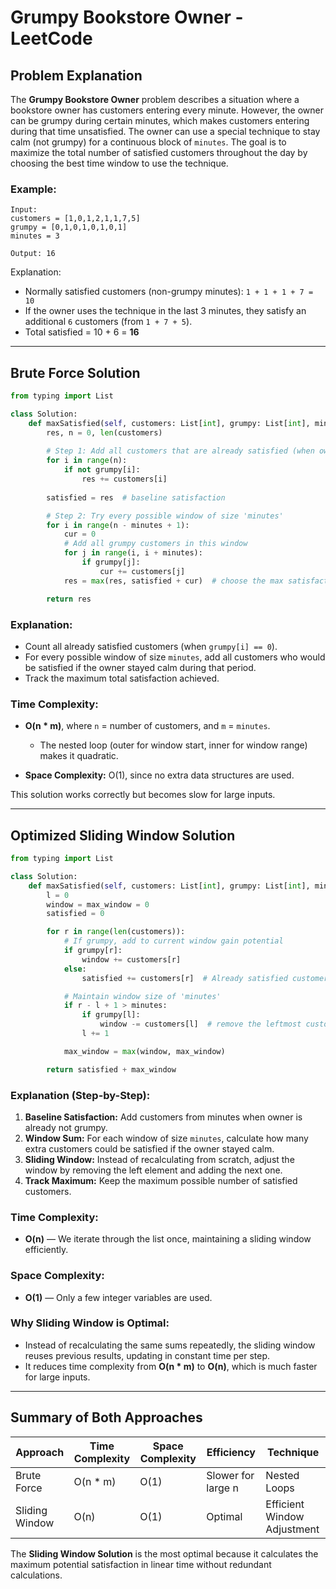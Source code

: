 # Grumpy Bookstore Owner - LeetCode

## Problem Explanation

The **Grumpy Bookstore Owner** problem describes a situation where a bookstore owner has customers entering every minute. However, the owner can be grumpy during certain minutes, which makes customers entering during that time unsatisfied. The owner can use a special technique to stay calm (not grumpy) for a continuous block of `minutes`. The goal is to maximize the total number of satisfied customers throughout the day by choosing the best time window to use the technique.

### Example:

```
Input:
customers = [1,0,1,2,1,1,7,5]
grumpy = [0,1,0,1,0,1,0,1]
minutes = 3

Output: 16
```

Explanation:

* Normally satisfied customers (non-grumpy minutes): `1 + 1 + 1 + 7 = 10`
* If the owner uses the technique in the last 3 minutes, they satisfy an additional `6` customers (from `1 + 7 + 5`).
* Total satisfied = 10 + 6 = **16**

---

## Brute Force Solution

```python
from typing import List

class Solution:
    def maxSatisfied(self, customers: List[int], grumpy: List[int], minutes: int) -> int:
        res, n = 0, len(customers)
        
        # Step 1: Add all customers that are already satisfied (when owner is not grumpy)
        for i in range(n):
            if not grumpy[i]:
                res += customers[i]
        
        satisfied = res  # baseline satisfaction

        # Step 2: Try every possible window of size 'minutes'
        for i in range(n - minutes + 1):
            cur = 0
            # Add all grumpy customers in this window
            for j in range(i, i + minutes):
                if grumpy[j]:
                    cur += customers[j]
            res = max(res, satisfied + cur)  # choose the max satisfaction

        return res
```

### Explanation:

* Count all already satisfied customers (when `grumpy[i] == 0`).
* For every possible window of size `minutes`, add all customers who would be satisfied if the owner stayed calm during that period.
* Track the maximum total satisfaction achieved.

### Time Complexity:

* **O(n * m)**, where `n` = number of customers, and `m` = `minutes`.

  * The nested loop (outer for window start, inner for window range) makes it quadratic.
* **Space Complexity:** O(1), since no extra data structures are used.

This solution works correctly but becomes slow for large inputs.

---

## Optimized Sliding Window Solution

```python
from typing import List

class Solution:
    def maxSatisfied(self, customers: List[int], grumpy: List[int], minutes: int) -> int:
        l = 0
        window = max_window = 0
        satisfied = 0

        for r in range(len(customers)):
            # If grumpy, add to current window gain potential
            if grumpy[r]:
                window += customers[r]
            else:
                satisfied += customers[r]  # Already satisfied customers

            # Maintain window size of 'minutes'
            if r - l + 1 > minutes:
                if grumpy[l]:
                    window -= customers[l]  # remove the leftmost customer from window
                l += 1

            max_window = max(window, max_window)

        return satisfied + max_window
```

### Explanation (Step-by-Step):

1. **Baseline Satisfaction:** Add customers from minutes when owner is already not grumpy.
2. **Window Sum:** For each window of size `minutes`, calculate how many extra customers could be satisfied if the owner stayed calm.
3. **Sliding Window:** Instead of recalculating from scratch, adjust the window by removing the left element and adding the next one.
4. **Track Maximum:** Keep the maximum possible number of satisfied customers.

### Time Complexity:

* **O(n)** — We iterate through the list once, maintaining a sliding window efficiently.

### Space Complexity:

* **O(1)** — Only a few integer variables are used.

### Why Sliding Window is Optimal:

* Instead of recalculating the same sums repeatedly, the sliding window reuses previous results, updating in constant time per step.
* It reduces time complexity from **O(n * m)** to **O(n)**, which is much faster for large inputs.

---

## Summary of Both Approaches

| Approach       | Time Complexity | Space Complexity | Efficiency         | Technique                   |
| -------------- | --------------- | ---------------- | ------------------ | --------------------------- |
| Brute Force    | O(n * m)        | O(1)             | Slower for large n | Nested Loops                |
| Sliding Window | O(n)            | O(1)             | Optimal            | Efficient Window Adjustment |

The **Sliding Window Solution** is the most optimal because it calculates the maximum potential satisfaction in linear time without redundant calculations.